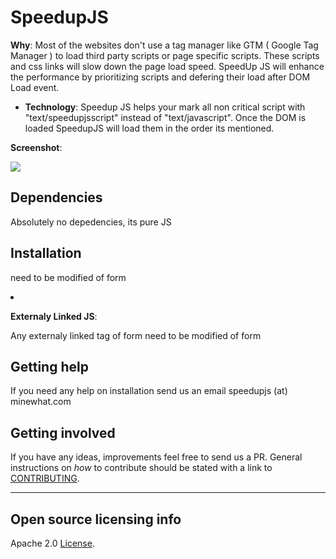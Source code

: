 # SpeedupJS

**Why**: Most of the websites don't use a tag manager like GTM ( Google Tag Manager ) to load third party scripts or page specific scripts. These scripts and css links will slow down the page load speed. SpeedUp JS will enhance the performance by prioritizing scripts and defering their load after DOM Load event.

  - **Technology**: Speedup JS helps your mark all non critical script with "text/speedupjsscript" instead of "text/javascript". Once the DOM is loaded SpeedupJS will load them in the order its mentioned.


**Screenshot**: 

![](https://raw.githubusercontent.com/minewhat/speedupjs/master/screenshot.png)


## Dependencies

Absolutely no depedencies, its pure JS

## Installation
<script type="text/javascript>
  /* Paste the lastest code */
</script>  


## Usage

JS resources are of two types.
- **Inline JS**:
Any script tag inline with <script></script> need to be modified of form <script type="text/speedupjscript"></script>


- **Externaly Linked JS**:

Any externaly linked tag of form <script src="xyz.com/file.js"></script> need to be modified of form <script type="text/speedupjscript" src="xyz.com/file.js"></script>


## Getting help

If you need any help on installation send us an email speedupjs (at) minewhat.com


## Getting involved

If you have any ideas, improvements feel free to send us a PR. 
General instructions on _how_ to contribute should be stated with a link to [CONTRIBUTING](CONTRIBUTING.md).


----

## Open source licensing info
Apache 2.0 [License](LICENSE).

